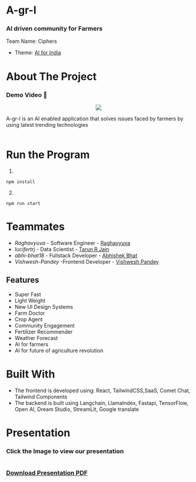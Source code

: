 # A-gr-I
### AI driven community for Farmers
Team Name: Ciphers

- Theme: [AI for India](https://github.com/raghavyuva/a-gr-i.git)

# About The Project

### Demo Video 🎥

 <p align="center"><a href=""><img src="https://github.com/raghavyuva/ciphers_statement/blob/master/src/assets/index.jpg"></a></p>
 A-gr-I is an AI enabled application that solves issues faced by farmers by using latest trending technologies
<br/>
<br/>

# Run the Program

1. 
```
npm install
```
2.
```
npm run start
```

# Teammates

- *Raghavyuva* - Software Engineer - [Raghavyuva](https://raghavyuva.com/)
- *lucifertrj* - Data Scientist - [Tarun R Jain](https://github.com/lucifertrj) 
- *abhi-bhat18* - Fullstack Developer - [Abhishek Bhat](https://github.com/Abhi-Bhat18) 
- *Vishwesh-Pandey* -Frontend Developer - [Vishwesh Pandey](https://github.com/vishweshpandeyyyy)

## Features
- Super Fast
- Light Weight
- New UI Design Systems 
- Farm Doctor 
- Crop Agent
- Community Engagement
- Fertilizer Recommender
- Weather Forecast
- AI for farmers
- AI for future of agriculture revolution

# Built With

- The frontend is developed using: React, TailwindCSS,SaaS, Comet Chat, Tailwind Components
- The backend is built using Langchain, LlamaIndex, Fastapi, TensorFlow, Open AI, Dream Studio, StreamLit, Google translate

# Presentation

### Click the Image to view our presentation

<a href=""><img src=""></a>

### [Download Presentation PDF]()
